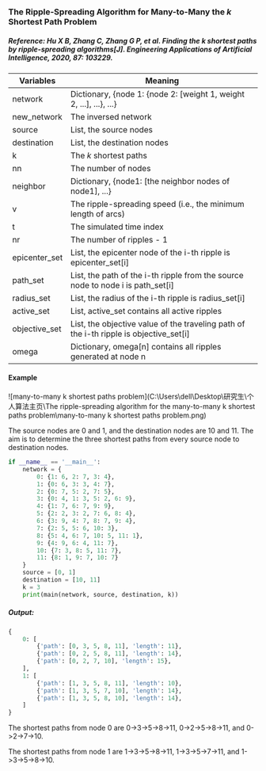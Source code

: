 ### The Ripple-Spreading Algorithm for Many-to-Many the *k* Shortest Path Problem

##### Reference: Hu X B, Zhang C, Zhang G P, et al. Finding the k shortest paths by ripple-spreading algorithms[J]. Engineering Applications of Artificial Intelligence, 2020, 87: 103229.

| Variables     | Meaning                                                      |
| ------------- | ------------------------------------------------------------ |
| network       | Dictionary, {node 1: {node 2: [weight 1, weight 2, ...], ...}, ...} |
| new_network   | The inversed network                                         |
| source        | List, the source nodes                                       |
| destination   | List, the destination nodes                                  |
| k             | The *k* shortest paths                                       |
| nn            | The number of nodes                                          |
| neighbor      | Dictionary, {node1: [the neighbor nodes of node1], ...}      |
| v             | The ripple-spreading speed (i.e., the minimum length of arcs) |
| t             | The simulated time index                                     |
| nr            | The number of ripples - 1                                    |
| epicenter_set | List, the epicenter node of the i-th ripple is epicenter_set[i] |
| path_set      | List, the path of the i-th ripple from the source node to node i is path_set[i] |
| radius_set    | List, the radius of the i-th ripple is radius_set[i]         |
| active_set    | List, active_set contains all active ripples                 |
| objective_set | List, the objective value of the traveling path of the i-th ripple is objective_set[i] |
| omega         | Dictionary, omega[n] contains all ripples generated at node n |

#### Example

![many-to-many k shortest paths problem](C:\Users\dell\Desktop\研究生\个人算法主页\The ripple-spreading algorithm for the many-to-many k shortest paths problem\many-to-many k shortest paths problem.png)

The source nodes are 0 and 1, and the destination nodes are 10 and 11. The aim is to determine the three shortest paths from every source node to destination nodes.

```python
if __name__ == '__main__':
    network = {
        0: {1: 6, 2: 7, 3: 4},
        1: {0: 6, 3: 3, 4: 7},
        2: {0: 7, 5: 2, 7: 5},
        3: {0: 4, 1: 3, 5: 2, 6: 9},
        4: {1: 7, 6: 7, 9: 9},
        5: {2: 2, 3: 2, 7: 6, 8: 4},
        6: {3: 9, 4: 7, 8: 7, 9: 4},
        7: {2: 5, 5: 6, 10: 3},
        8: {5: 4, 6: 7, 10: 5, 11: 1},
        9: {4: 9, 6: 4, 11: 7},
        10: {7: 3, 8: 5, 11: 7},
        11: {8: 1, 9: 7, 10: 7}
    }
    source = [0, 1]
    destination = [10, 11]
    k = 3
    print(main(network, source, destination, k))
```

##### Output:

```python
{
    0: [
        {'path': [0, 3, 5, 8, 11], 'length': 11}, 
        {'path': [0, 2, 5, 8, 11], 'length': 14}, 
        {'path': [0, 2, 7, 10], 'length': 15},
    ], 
    1: [
        {'path': [1, 3, 5, 8, 11], 'length': 10}, 
        {'path': [1, 3, 5, 7, 10], 'length': 14}, 
        {'path': [1, 3, 5, 8, 10], 'length': 14},
    ]
}
```

The shortest paths from node 0 are 0->3->5->8->11, 0->2->5->8->11, and 0->2->7->10.

The shortest paths from node 1 are 1->3->5->8->11, 1->3->5->7->11, and 1->3->5->8->10.
